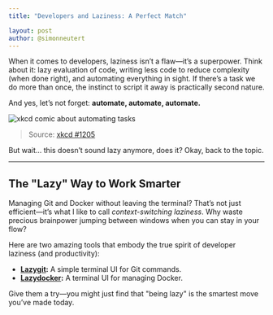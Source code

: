 ```yaml
---
title: "Developers and Laziness: A Perfect Match"

layout: post
author: @simonneutert
---
```


When it comes to developers, laziness isn’t a flaw—it’s a superpower. Think about it: lazy evaluation of code, writing less code to reduce complexity (when done right), and automating everything in sight. If there’s a task we do more than once, the instinct to script it away is practically second nature.  

And yes, let’s not forget: **automate, automate, automate.**  

![xkcd comic about automating tasks](https://imgs.xkcd.com/comics/is_it_worth_the_time.png)  
> Source: [xkcd #1205](https://xkcd.com/1205)

But wait... this doesn’t sound lazy anymore, does it? Okay, back to the topic.

---

## The "Lazy" Way to Work Smarter

Managing Git and Docker without leaving the terminal? That’s not just efficient—it’s what I like to call *context-switching laziness*. Why waste precious brainpower jumping between windows when you can stay in your flow?

Here are two amazing tools that embody the true spirit of developer laziness (and productivity):  

- **[Lazygit](https://github.com/jesseduffield/lazygit):** A simple terminal UI for Git commands.  
- **[Lazydocker](https://github.com/jesseduffield/lazydocker):** A terminal UI for managing Docker.  

Give them a try—you might just find that "being lazy" is the smartest move you’ve made today.  

